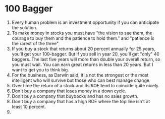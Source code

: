 # 100 Bagger

1. Every human problem is an investment opportunity if you can anticipate the solution.
2. To make money in stocks you must have "the vision to see them, the courage to buy them and the patience to hold them." and "patience is the rarest of the three"
3. If you buy a stock that returns about 20 percent annually for 25 years, you'll get your 100-bagger. But if you sell in year 20, you'll get "only" 40 baggers. The last five years will more than double your overall return, so you must wait. You can earn great returns in less than 20 years. But I want to get you to think big.
4. For the business, as Darwin said, it is not the strongest or the most intelligent who will survive but those who can best manage change.
5. Over time the return of a stock and its ROE tend to coincide quite nicely. 
6. Don't buy a company that loses money in a down cycle.
7. Don't buy a company that buybacks and has no sales growth.
8. Don't buy a company that has a high ROE where the top line isn't at least 10 percent.
9. 



